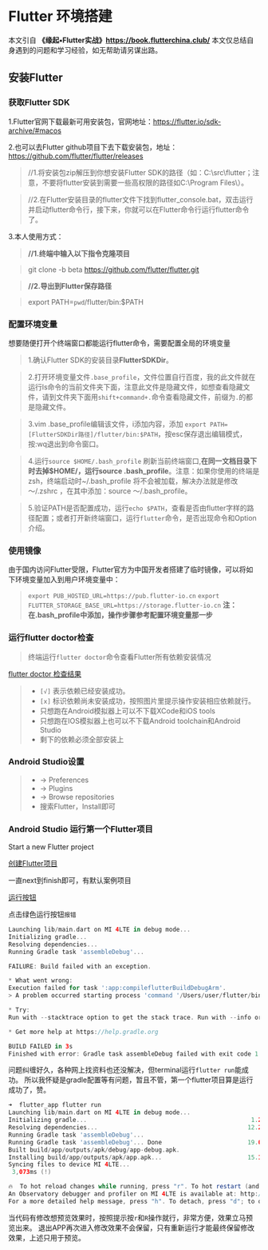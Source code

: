 # Flutter 环境搭建
本文引自 **《缘起▪Flutter实战》https://book.flutterchina.club/**
本文仅总结自身遇到的问题和学习经验，如无帮助请另谋出路。

## 安装Flutter
### 获取Flutter SDK

1.Flutter官网下载最新可用安装包，官网地址：https://flutter.io/sdk-archive/#macos 

2.也可以去Flutter github项目下去下载安装包，地址：https://github.com/flutter/flutter/releases 

> //1.将安装包zip解压到你想安装Flutter SDK的路径（如：C:\src\flutter；注意，不要将flutter安装到需要一些高权限的路径如C:\Program Files\）。 

> //2.在Flutter安装目录的flutter文件下找到flutter_console.bat，双击运行并启动flutter命令行，接下来，你就可以在Flutter命令行运行flutter命令了。  


3.本人使用方式：
 
> **//1.终端中输入以下指令克隆项目** 

> git clone -b beta https://github.com/flutter/flutter.git 

> **//2.导出到Flutter保存路径** 

> export PATH=`pwd`/flutter/bin:$PATH 

### 配置环境变量
想要随便打开个终端窗口都能运行flutter命令，需要配置全局的环境变量

> 1.确认Flutter SDK的安装目录**FlutterSDKDir**。

> 2.打开环境变量文件`.base_profile`，文件位置自行百度，我的此文件就在运行ls命令的当前文件夹下面，注意此文件是隐藏文件，如想查看隐藏文件，请到文件夹下面用`shift+command+.`命令查看隐藏文件，前缀为`.`的都是隐藏文件。

> 3.vim .base_profile编辑该文件，i添加内容，添加 `export PATH=[FlutterSDKDir路径]/flutter/bin:$PATH`，按esc保存退出编辑模式，按:wq退出到命令窗口。

> 4.运行`source $HOME/.bash_profile` 刷新当前终端窗口,**在同一文档目录下时去掉$HOME/，运行source .bash_profile**。注意：如果你使用的终端是zsh，终端启动时~/.bash_profile 将不会被加载，解决办法就是修改 ～/.zshrc ，在其中添加：source ～/.bash_profile。

> 5.验证PATH是否配置成功，运行`echo $PATH`，查看是否由flutter字样的路径配置；或者打开新终端窗口，运行`flutter`命令，是否出现命令和Option介绍。

### 使用镜像
由于国内访问Flutter受限，Flutter官方为中国开发者搭建了临时镜像，可以将如下环境变量加入到用户环境变量中：
> `export PUB_HOSTED_URL=https://pub.flutter-io.cn`
> `export FLUTTER_STORAGE_BASE_URL=https://storage.flutter-io.cn`
> **注：在.bash_profile中添加，操作步骤参考配置环境变量那一步**

### 运行flutter doctor检查
> 终端运行`flutter doctor`命令查看Flutter所有依赖安装情况

[flutter doctor 检查结果](/img/page1/img01.png)

> - `[√]` 表示依赖已经安装成功。
> - `[x]` 标识依赖尚未安装成功，按照图片里提示操作安装相应依赖就行。
> - 只想跑在Android模拟器上可以不下载XCode和iOS tools
> - 只想跑在IOS模拟器上也可以不下载Android toolchain和Android Studio
> - 剩下的依赖必须全部安装上

### Android Studio设置
> - -> Preferences
> -  -> Plugins
> -  -> Browse repositories
> - 搜索Flutter，Install即可

### Android Studio 运行第一个Flutter项目

Start a new Flutter project

[创建Flutter项目](/img/page1/img02.png)

一直next到finish即可，有默认案例项目

[运行按钮](/img/page1/img03.png)

点击绿色运行按钮`报错`

``` gradle
Launching lib/main.dart on MI 4LTE in debug mode...
Initializing gradle...
Resolving dependencies...
Running Gradle task 'assembleDebug'...

FAILURE: Build failed with an exception.

* What went wrong:
Execution failed for task ':app:compileflutterBuildDebugArm'.
> A problem occurred starting process 'command '/Users/user/flutter/bin/flutter''

* Try:
Run with --stacktrace option to get the stack trace. Run with --info or --debug option to get more log output. Run with --scan to get full insights.

* Get more help at https://help.gradle.org

BUILD FAILED in 3s
Finished with error: Gradle task assembleDebug failed with exit code 1
```

问题纠缠好久，各种网上找资料也还没解决，但terminal运行`flutter run`能成功。
所以我怀疑是gradle配置等有问题，暂且不管，第一个flutter项目算是运行成功了，赞。

``` gradle
➜  flutter_app flutter run                         
Launching lib/main.dart on MI 4LTE in debug mode...
Initializing gradle...                                              1.2s
Resolving dependencies...                                          12.2s
Running Gradle task 'assembleDebug'...                                  
Running Gradle task 'assembleDebug'... Done                        19.0s
Built build/app/outputs/apk/debug/app-debug.apk.
Installing build/app/outputs/apk/app.apk...                        15.1s
Syncing files to device MI 4LTE...                                      
 3,073ms (!)                                       

🔥  To hot reload changes while running, press "r". To hot restart (and rebuild state), press "R".
An Observatory debugger and profiler on MI 4LTE is available at: http://127.0.0.1:57972/8Me-psE2taQ=/
For a more detailed help message, press "h". To detach, press "d"; to quit, press "q".
```

当代码有修改想预览效果时，按照提示按`r`和`R`操作就行，非常方便，效果立马预览出来。
退出APP再次进入修改效果不会保留，只有重新运行才能最终保留修改效果，上述只用于预览。

